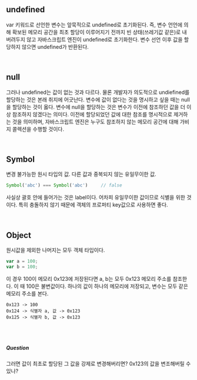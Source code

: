 ## undefined
var 키워드로 선언한 변수는 앞묵적으로 undefined로 초기화된다. 즉, 변수 언언에 의해 확보된 메모리 공간을 최초 할당이 이루어지기 전까지 빈 상태(쓰레기값 같은)로 내버려두지 않고 자바스크립트 엔진이 undefined로 초기화한다. 변수 선언 이후 값을 할당하지 않으면 undefined가 반환된다.

</br>

## null
그러나 undefined는 값이 없는 것과 다르다. 물론 개발자가 의도적으로 undiefined를 할당하는 것은 본래 취지에 어긋난다. 변수에 값이 없다는 것을 명시하고 싶을 때는 null을 할당하는 것이 옳다. 변수에 null을 할당하는 것은 변수가 이전에 참조하던 값을 더 이상 참조하지 않겠다는 의미다. 이전에 할당되었던 값에 대한 참조를 명시적으로 제거하는 것을 의미하며, 자바스크립트 엔진은 누구도 참조하지 않는 메모리 공간에 대해 가비지 콜렉션을 수행할 것이다. 

</br>

## Symbol
변경 불가능한 원시 타입의 값. 다른 값과 중복되지 않는 유일무이한 값.

```javascript
Symbol('abc') === Symbol('abc')     // false
```
사실상 괄호 안에 들어가는 것은 label이다. 어차피 유일무이한 값이므로 식별을 위한 것이다. 특히 충돌하지 않기 때문에 객체의 프로퍼티 key값으로 사용하면 좋다. 

</br>

## Object
원시값을 제외한 나머지는 모두 객체 타입이다.

```javascript
var a = 100;
var b = 100;
```
이 경우 100이 메모리 0x123에 저장된다면 a, b는 모두 0x123 메모리 주소를 참조한다. 이 때 100은 불변값이다. 하나의 값이 하나의 메모리에 저장되고, 변수는 모두 같은 메모리 주소를 본다.
```text
0x123 -> 100
0x124 -> 식별자 a, 값 -> 0x123
0x125 -> 식별자 b, 값 -> 0x123
```

</br>
</br>

##### Question
그러면 값이 최초로 할당된 그 값을 강제로 변경해버리면? 0x123의 값을 변조해버릴 수 있나? 
